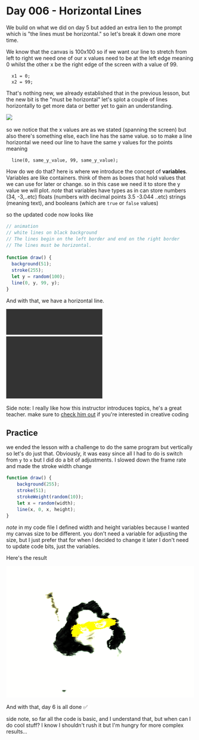 # Day 006 - Horizontal Lines
We build on what we did on day 5 but added an extra lien to the prompt which is "the lines must be horizontal."
so let's break it down one more time.

We know that the canvas is 100x100 so if we want our line to stretch from left to right we need one of our x values 
need to be at the left edge meaning 0 whilst the other x be the right edge of the screen with a value of 99. 
```
  x1 = 0;
  x2 = 99;
```
That's nothing new, we already established that in the previous lesson, but the new bit is the "must be horizontal"
let's splot a couple of lines horizontally to get more data or better yet to gain an understanding.

![](https://d20khd7ddkh5ls.cloudfront.net/horizontal_lines_4_lines.jpg)

so we notice that the x values are as we stated (spanning the screen) but also there's something else, each line has
the same value. so to make a line horizontal we need our line to have the same y values for the points meaning 
```
  line(0, same_y_value, 99, same_y_value);
```

How do we do that? here is where we introduce the concept of **variables**. 
Variables are like containers. think of them as boxes that hold values that we can use for later or change.
so in this case we need it to store the y value we will plot.
*note* that variables have types as in can store numbers (34, -3,..etc) floats (numbers with decimal points 3.5 -3.044 ..etc)
strings (meaning text), and booleans (which are `true` or `false` values)

so the updated code now looks like
``` javascript
// animation
// white lines on black background
// The lines begin on the left border and end on the right border
// The lines must be horizontal.

function draw() {
  background(51);
  stroke(255);
  let y = random(100);
  line(0, y, 99, y);
}
```

And with that, we have a horizontal line.

![](https://github.com/athoug/art-daily/blob/main/art/day-006/day-6.gif)

Side note: I really like how this instructor introduces topics, he's a great teacher. make sure to [check him out](https://funprogramming.org/) 
if you're interested in creative coding 


## Practice
we ended the lesson with a challenge to do the same program but vertically so let's do just that.
Obviously, it was easy since all I had to do is switch from `y` to `x` but I did do a bit of adjustments.
I slowed down the frame rate and made the stroke width change 
``` javascript
function draw() {
	background(255);
	stroke(51);
	strokeWeight(random(10));
	let x = random(width);
	line(x, 0, x, height);
}
```

*note* in my code file I defined width and height variables because I wanted my canvas size to be different.
you don't need a variable for adjusting the size, but I just prefer that for when I decided to change it later
I don't need to update code bits, just the variables.

Here's the result

![](https://github.com/athoug/art-daily/blob/main/art/day-006/thumbnail.gif)

And with that, day 6 is all done ✅

side note, so far all the code is basic, and I understand that, but when can I do cool stuff? I know I shouldn't rush it but
I'm hungry for more complex results...
